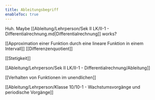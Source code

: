 ```yaml
---
title: Ableitungsbegriff
enableToc: true
---
```


Huh. Maybe [[Ableitung/Lehrperson/Sek II LK/II-1 - Differentialrechnung.md|Differentialrechnung]] works?

[[Approximation einer Funktion durch eine lineare Funktion in einem Intervall]]
[[Differenzenquotient]]


[[Stetigkeit]]

[[Ableitung/Lehrperson/Sek II LK/II-1 - Differentialrechnung/Ableitung]]

[[Verhalten von Funktionen im unendlichen]]

[[Ableitung/Lehrperson/Klasse 10/10-1 - Wachstumsvorgänge und periodische Vorgänge]]